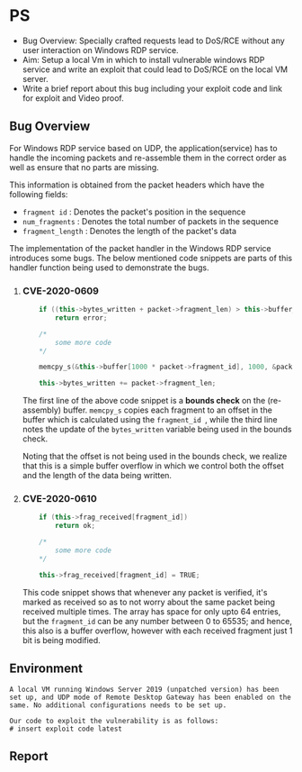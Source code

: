 # PS
- Bug Overview: Specially crafted requests lead to DoS/RCE without any user interaction on Windows RDP service.
- Aim: Setup a local Vm in which to install vulnerable windows RDP service and write an exploit that could lead to DoS/RCE on the local VM server.
- Write a brief report about this bug including your exploit code and link for exploit and Video proof.

## Bug Overview

For Windows RDP service based on UDP, the application(service) has to handle the incoming packets and re-assemble them in the correct order as well as ensure that no parts are missing.

This information is obtained from the packet headers which have the following fields:
- `fragment id` : Denotes the packet's position in the sequence
- `num_fragments` : Denotes the total number of packets in the sequence
- `fragment_length` : Denotes the length of the packet's data

The implementation of the packet handler in the Windows RDP service introduces some bugs. The below mentioned code snippets are parts of this handler function being used to demonstrate the bugs.

1.  ### CVE-2020-0609
    ``` c++
        if ((this->bytes_written + packet->fragment_len) > this->buffer_size)
            return error;

        /*
            some more code
        */

        memcpy_s(&this->buffer[1000 * packet->fragment_id], 1000, &packet->fragment, packet->fragment_len);

        this->bytes_written += packet->fragment_len;
    ```

    The first line of the above code snippet is a **bounds check** on the (re-assembly) buffer. `memcpy_s` copies each fragment to an offset in the buffer which is calculated using the `fragment_id `, while the third line notes the update of the `bytes_written` variable being used in the bounds check.

    Noting that the offset is not being used in the bounds check, we realize that this is a simple buffer overflow in which we control both the offset and the length of the data being written.

2.  ### CVE-2020-0610
    ``` c++
        if (this->frag_received[fragment_id]) 
            return ok;

        /*
            some more code
        */

        this->frag_received[fragment_id] = TRUE;
    ```

    This code snippet shows that whenever any packet is verified, it's marked as received so as to not worry about the same packet being received multiple times. The array has space for only upto 64 entries, but the `fragment_id` can be any number between 0 to 65535; and hence, this also is a buffer overflow, however with each received fragment just 1 bit is being modified.

## Environment

    A local VM running Windows Server 2019 (unpatched version) has been set up, and UDP mode of Remote Desktop Gateway has been enabled on the same. No additional configurations needs to be set up.

    Our code to exploit the vulnerability is as follows:
    # insert exploit code latest



## Report

    